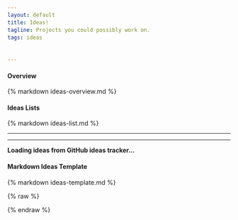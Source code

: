 ```yaml
---
layout: default
title: Ideas!
tagline: Projects you could possibly work on.
tags: ideas


---
```

<div class="col-md-12">
  <div class="panel panel-default">
    <div class="panel-heading">
      <h4>Overview</h4>
    </div>
    <div class="panel-body">
      {% markdown ideas-overview.md %}
    </div>
  </div>
</div>

<div class="col-md-12">
  <div class="panel panel-default">
    <div class="panel-heading">
      <h4>Ideas Lists</h4>
    </div>
    <div class="panel-body">
      {% markdown ideas-list.md %}
    </div>
  </div>
</div>

<hr class="project-line">
<hr class="project-line">

<div id="ideas"><b>Loading ideas from GitHub ideas tracker...</b></div>

<div class="col-md-12">
  <div class="panel panel-default">
    <div class="panel-heading">
      <h4>Markdown Ideas Template</h4>
    </div>
    <div class="panel-body">
      {% markdown ideas-template.md %}
    </div>
  </div>
</div>



<div style="display:none;" markdown="1">
<!-- Extra information to put in each project's section -->

<div id="gst-switch" markdown="1">
 * [Tasks in the gst-switch project](https://github.com/timvideos/getting-started/issues?labels=Project+-+gst-switch&page=1&state=open).
 * [Tasks in the gst-switch project dealing with **speaker tracking**]().
</div>


<div id="Streaming System (Website)" markdown="1">
[(Code)](http://github.com/timvideos/streaming-system) | [(IRC Channel)](irc://irc.freenode.org/#timvideos) | [(Bug Tracker)](http://github.com/timvideos/streaming-system/issues)

 * [Tasks in the **Streaming System Website** project](https://github.com/timvideos/getting-started/issues?labels=Project+-+Streaming+System+%28Website%29&page=1&state=open)

Streaming-system is a comprehensive video conferencing package that allows users to set up and deploy a live streaming system. It includes a website, setup scripts and watchdog code.

#### The streaming system including a django-based website, shell script setup scripts and Python watchdog code.
</div>

<div id="HDMI2USB" markdown="1">
HDMI2USB is a core hardware project in the Tim Videos suite. There are two types of projects to work on with the HDMI2USB system;

 * Firmware Projects - As the device uses a Xilinx Spartan 6 FPGA, developing much of the hardware is actually a process of developing software!<br>[More information on current HDMI2USB firmware](https://github.com/timvideos/HDMI2USB/wiki/Firmware).

 * Extension Boards - The Digilent ATLYS can be extended via the [VHDCI connector](http://en.wikipedia.org/wiki/Very-high-density_cable_interconnect).<br>[More information on existing HDMI2USB extension boards](https://github.com/timvideos/HDMI2USB/wiki/Getting-Started-with-an-Atlys-Board)


<p style='font-size: 18px; color: red; text-align: center;'>
<strong>!!! All hardware projects will require you to have a <a href="{% page_url summer-of-code %}#digilent-atlys-prototype-board">Digilent ATLYS prototype board</a> !!!</strong>
</p>

If you can show that you are committed to developing hardware (such as being accepted into a program like Google Summer of Code), **you can apply for a grant to have a board provided to you for development.**

</div>

</div>

{% raw %}
<!-- Template for the idea list. Uses http://mustache.github.io/mustache.5.html -- You can't use markdown in this template. -->
<script type="text/html" id="ideas-template">
	{{#projects}}
	<div class="col-md-12 col-lg-6">
    <div class="project panel panel-default">
      <div class="panel-heading">
        <h1>{{name}} <a href="https://github.com/timvideos/getting-started/issues?labels={{label.name}}"><img src="/img/link.png"></a></h1>
    		<div class="labels">
    			<div class="label" style="background-color: #{{label.color}};">
    				<a href="https://github.com/timvideos/getting-started/issues?labels={{label.name}}">
    					{{label.name}}
    				</a>
    			</div>
    			<div style="clear: both; height: 1px;">&nbsp;</div>
    		</div>
    		<div class="description">{{&fixed_html}}</div>
      </div>
      <div class="panel-body">
        {{#ideas}}
          <div id="{{number}}" class="idea {{hot}}">
            <h2>{{title}}<a href="{{html_url}}"><img src="/img/link.png"></a></h2>
            <div class="labels">
              {{#labels}}
                <div class="label" style="background-color: #{{color}};">
                  <a href="https://github.com/timvideos/getting-started/issues?labels={{name}}">
                    {{name}}
                  </a>
                </div>
              {{/labels}}
              <div style="clear: both; height: 1px;">&nbsp;</div>
            </div>
            <div class="details">
              <div class="description">
                {{&fixed_html}}
              </div>
              <div class="extra_info">{{&reference.extra}}</div>
            </div>
          </div>
        {{/ideas}}
      </div>
	  </div>
  </div>
	{{/projects}}
</script>
<script type="text/html" id="ideas-extra-template">
	 <h3 style="border-bottom: 1px solid black; font-weight: bold;">Related bugs</h3>
	 <h3>
		   (<a href="{{html_url}}">{{repo}} Issue #{{number}} <img src="/img/link.png"></a>) -- {{title}}
	 </h3>
	 <div class="labels">
		 {{#labels}}
			 <div class="label" style="background-color: #{{color}};">
				 <a href="https://github.com/timvideos/{{repo}}/issues?labels={{name}}">
					 {{name}}
				 </a>
			 </div>
		 {{/labels}}
		 <div style="clear: both; height: 1px;">&nbsp;</div>
	 </div>
	 <div>
		 <div class="description">
			 {{&fixed_html}}
		 </div>
	 </div>
</script>

<script src="//ajax.googleapis.com/ajax/libs/jquery/1.11.0/jquery.min.js"></script>
<script src="//cdnjs.cloudflare.com/ajax/libs/mustache.js/0.7.2/mustache.min.js" type="text/javascript"></script>
<script src="/js/ideas.js" type="text/javascript"></script>
{% endraw %}
